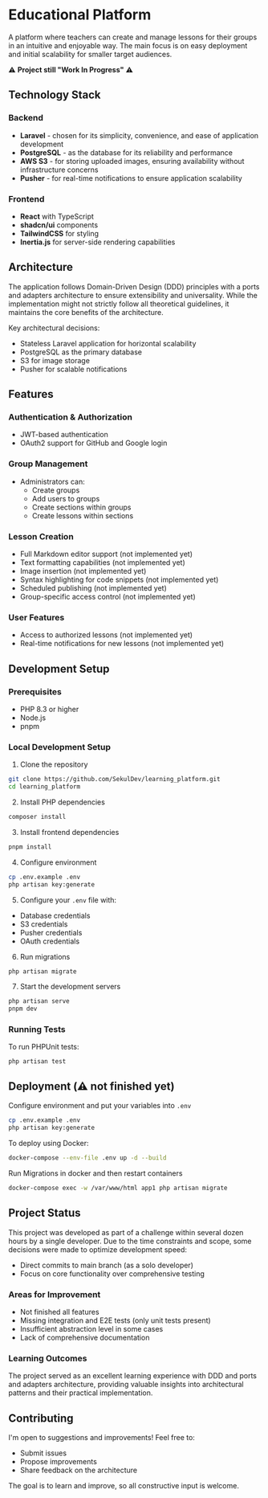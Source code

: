 # Educational Platform

A platform where teachers can create and manage lessons for their groups in an intuitive and enjoyable way. The main
focus is on easy deployment and initial scalability for smaller target audiences.

⚠️ **Project still "Work In Progress"** ⚠️

## Technology Stack

### Backend

- **Laravel** - chosen for its simplicity, convenience, and ease of application development
- **PostgreSQL** - as the database for its reliability and performance
- **AWS S3** - for storing uploaded images, ensuring availability without infrastructure concerns
- **Pusher** - for real-time notifications to ensure application scalability

### Frontend

- **React** with TypeScript
- **shadcn/ui** components
- **TailwindCSS** for styling
- **Inertia.js** for server-side rendering capabilities

## Architecture

The application follows Domain-Driven Design (DDD) principles with a ports and adapters architecture to ensure
extensibility and universality. While the implementation might not strictly follow all theoretical guidelines, it
maintains the core benefits of the architecture.

Key architectural decisions:

- Stateless Laravel application for horizontal scalability
- PostgreSQL as the primary database
- S3 for image storage
- Pusher for scalable notifications

## Features

### Authentication & Authorization

- JWT-based authentication
- OAuth2 support for GitHub and Google login

### Group Management

- Administrators can:
    - Create groups
    - Add users to groups
    - Create sections within groups
    - Create lessons within sections

### Lesson Creation

- Full Markdown editor support (not implemented yet)
- Text formatting capabilities (not implemented yet)
- Image insertion (not implemented yet)
- Syntax highlighting for code snippets (not implemented yet)
- Scheduled publishing (not implemented yet)
- Group-specific access control (not implemented yet)

### User Features

- Access to authorized lessons (not implemented yet)
- Real-time notifications for new lessons (not implemented yet)

## Development Setup

### Prerequisites

- PHP 8.3 or higher
- Node.js
- pnpm

### Local Development Setup

1. Clone the repository

```bash
git clone https://github.com/SekulDev/learning_platform.git
cd learning_platform
```

2. Install PHP dependencies

```bash
composer install
```

3. Install frontend dependencies

```bash
pnpm install
```

4. Configure environment

```bash
cp .env.example .env
php artisan key:generate
```

5. Configure your `.env` file with:

- Database credentials
- S3 credentials
- Pusher credentials
- OAuth credentials

6. Run migrations

```bash
php artisan migrate
```

7. Start the development servers

```bash
php artisan serve
pnpm dev
```

### Running Tests

To run PHPUnit tests:

```bashCopy
php artisan test
```

## Deployment (⚠️ not finished yet)

Configure environment and put your variables into `.env`

```bash
cp .env.example .env
php artisan key:generate
```

To deploy using Docker:

```bash
docker-compose --env-file .env up -d --build
```

Run Migrations in docker and then restart containers

```bash
docker-compose exec -w /var/www/html app1 php artisan migrate
```

## Project Status

This project was developed as part of a challenge within several dozen hours by a single developer. Due to the time
constraints and scope, some decisions were made to optimize development speed:

- Direct commits to main branch (as a solo developer)
- Focus on core functionality over comprehensive testing

### Areas for Improvement

- Not finished all features
- Missing integration and E2E tests (only unit tests present)
- Insufficient abstraction level in some cases
- Lack of comprehensive documentation

### Learning Outcomes

The project served as an excellent learning experience with DDD and ports and adapters architecture, providing valuable
insights into architectural patterns and their practical implementation.

## Contributing

I'm open to suggestions and improvements! Feel free to:

- Submit issues
- Propose improvements
- Share feedback on the architecture

The goal is to learn and improve, so all constructive input is welcome.
